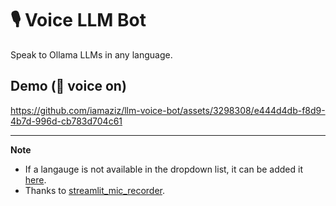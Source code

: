 # 🎙️ Voice LLM Bot

Speak to Ollama LLMs in any language.

## Demo (📢 voice on)



https://github.com/iamaziz/llm-voice-bot/assets/3298308/e444d4db-f8d9-4b7d-996d-cb783d704c61


<hr>

**Note**

- If a langauge is not available in the dropdown list, it can be added it [here](https://github.com/iamaziz/llm-voice-bot/blob/main/app.py#L11).
- Thanks to [streamlit_mic_recorder](https://github.com/B4PT0R/streamlit-mic-recorder).
